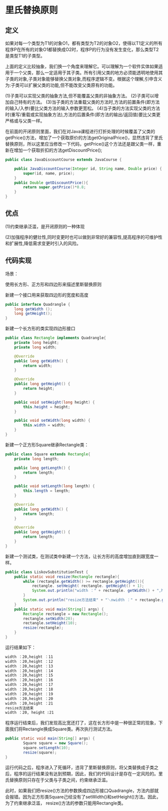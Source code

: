 # 里氏替换原则

## 定义

​		如果对每一个类型为T1的对象O1，都有类型为T2的对象O2，使得以T1定义的所有程序P在所有的对象O1都替换成O2时，程序P的行为没有发生变化，那么类型T2是类型T1的子类型。

​		上面的定义比较抽象，我们换一个角度来理解它。可以理解为一个软件实体如果适用于一个父类，那么一定适用于其子类。所有引用父类的地方必须能透明地使用其子类的对象,子类对象能够替换父类对象,而程序逻辑不变。根据这个理解,引申含义为:子类可以扩展父类的功能,但不能改变父类原有的功能。

(1)子类可以实现父类的抽象方法,但不能覆盖父类的非抽象方法。
(2)子类可以增加自己特有的方法。
(3)当子类的方法重载父类的方法时,方法的前置条件(即方法的输入/入参)要比父类方法的输入参数更宽松。
(4)当子类的方法实现父类的方法时(重写/重载或实现抽象方法),方法的后置条件(即方法的输出/返回值)要比父类更严格或与父类一样。

​	在前面的开闭原则里面，我们在对Java课程进行打折处理的时候覆盖了父类的getPrice()方法，增加了一个获取原价的方法getOriginalPrice()，显然违背了里氏替换原则，所以这里应当修改一下代码，getPrice()这个方法还是跟父类一样，重新在增加一个获取折扣的方法getDiscountPrice();

```java
public class JavaDiscountCourse extends JavaCourse {

    public JavaDiscountCourse(Integer id, String name, Double price) {
        super(id, name, price);
    }
    public Double getDiscountPrice(){
        return super.getPrice()*0.8;
    }
}
```

## 优点

(1)约束继承泛滥，是开闭原则的一种体现

(2)加强程序的健壮性,同时变更时也可以做到非常好的兼容性,提高程序的可维护性和扩展性,降低需求变更时引入的风险。

## 代码实现

场景：

使用长方形、正方形和四边形来描述里斯替换原则

新建一个接口用来获取四边形的宽度和高度

```java
public interface Quadrangle {
    long getWidth ();
    long getHeight();
}
```

新建一个长方形的类实现四边形接口

```java
public class Rectangle implements Quadrangle{
    private long height;
    private long width;

    @Override
    public long getWidth() {
        return width;
    }

    @Override
    public long getHeight() {
        return height;
    }

    public void setHeight(long height) {
        this.height = height;
    }

    public void setWidth(long width) {
        this.width = width;
    }
}
```

新建一个正方形Square继承Rectangle类：

```java
public class Square extends Rectangle{
    private long length;

    public long getLength() {
        return length;
    }

    public void setLength(long length) {
        this.length = length;
    }

    @Override
    public long getWidth() {
        return length;
    }

    @Override
    public long getHeight() {
        return length;
    }
}
```

新建一个测试类，在测试类中新建一个方法，让长方形的高度增加直到跟宽度一样。

```java
public class LiskovSubstitutionTest {
    public static void resize(Rectangle rectangle){
        while (rectangle.getWidth() >= rectangle.getHeight()){
            rectangle. setHeight( rectangle. getHeight() + 1);
            System.out.println("width ：" + rectangle. getWidth() + ",height ：" + rectangle.getHeight());
        }
        System.out.println("resize方法结束" + "＼nwidth ：" + rectangle.getWidth() + ", height :"+rectangle.getHeight());
    }
    public static void main(String[] args) {
        Rectangle rectangle = new Rectangle();
        rectangle.setWidth(20);
        rectangle.setHeight(10);
        resize(rectangle);
    }
}
```

运行结果如下：

```markdown
width ：20,height ：11
width ：20,height ：12
width ：20,height ：13
width ：20,height ：14
width ：20,height ：15
width ：20,height ：16
width ：20,height ：17
width ：20,height ：18
width ：20,height ：19
width ：20,height ：20
width ：20,height ：21
resize方法结束
width ：20, height :21
```

程序运行结束后，我们发现高比宽还打了，这在长方形中是一种很正常的现象，下面我们将Rectangle换成Square类。再次执行测试方法。

```java
public static void main(String[] args) {
        Square square = new Square();
        square.setLength(10);
        resize(square);
}
```

​		运行代码之后，程序进入了死循环，违背了里斯替换原则，将父类替换成子类之后，程序的运行结果没有达到预期，因此，我们的代码设计是存在一定风险的。里氏替换原则只存在于父类与子类之间，约束继承泛滥。

​		此时，如果我们把resize()方法的参数换成四边形接口Quadrangle，方法内部就会报错。因为正方形类Square己经没有了setWidth()和setHeight()方法。因此，为了约束继承泛滥， resize()方法的参数只能用Rectangle类。

